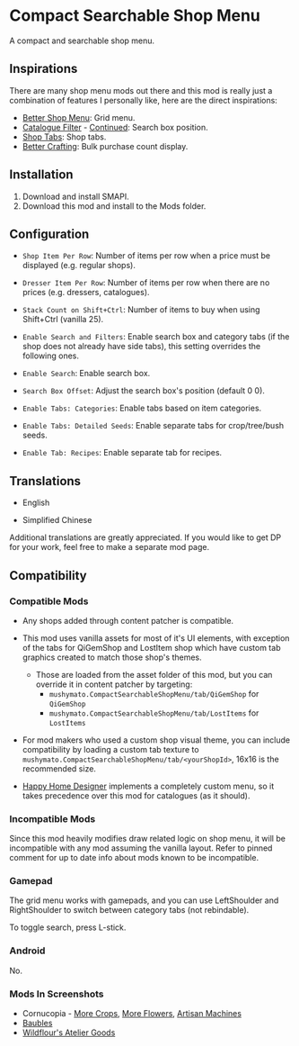 # Compact Searchable Shop Menu

A compact and searchable shop menu.

## Inspirations

There are many shop menu mods out there and this mod is really just a combination of features I personally like, here are the direct inspirations:

- [Better Shop Menu](https://www.nexusmods.com/stardewvalley/mods/2012): Grid menu.
- [Catalogue Filter](https://www.nexusmods.com/stardewvalley/mods/13137) - [Continued](https://www.nexusmods.com/stardewvalley/mods/22379): Search box position.
- [Shop Tabs](https://www.nexusmods.com/stardewvalley/mods/29435): Shop tabs.
- [Better Crafting](https://www.nexusmods.com/stardewvalley/mods/11115): Bulk purchase count display.

## Installation

1. Download and install SMAPI.
2. Download this mod and install to the Mods folder.

## Configuration

- `Shop Item Per Row`: Number of items per row when a price must be displayed (e.g. regular shops).

- `Dresser Item Per Row`: Number of items per row when there are no prices (e.g. dressers, catalogues).

- `Stack Count on Shift+Ctrl`: Number of items to buy when using Shift+Ctrl (vanilla 25).

- `Enable Search and Filters`: Enable search box and category tabs (if the shop does not already have side tabs), this setting overrides the following ones.

- `Enable Search`: Enable search box.

- `Search Box Offset`: Adjust the search box's position (default 0 0).

- `Enable Tabs: Categories`: Enable tabs based on item categories.

- `Enable Tabs: Detailed Seeds`: Enable separate tabs for crop/tree/bush seeds.

- `Enable Tab: Recipes`: Enable separate tab for recipes.

## Translations

- English

- Simplified Chinese

Additional translations are greatly appreciated. If you would like to get DP for your work, feel free to make a separate mod page.

## Compatibility

### Compatible Mods

- Any shops added through content patcher is compatible.

- This mod uses vanilla assets for most of it's UI elements, with exception of the tabs for QiGemShop and LostItem shop which have custom tab graphics created to match those shop's themes.
    - Those are loaded from the asset folder of this mod, but you can override it in content patcher by targeting:
        - `mushymato.CompactSearchableShopMenu/tab/QiGemShop` for `QiGemShop`
        - `mushymato.CompactSearchableShopMenu/tab/LostItems` for `LostItems`

- For mod makers who used a custom shop visual theme, you can include compatibility by loading a custom tab texture to `mushymato.CompactSearchableShopMenu/tab/<yourShopId>`, 16x16 is the recommended size.

- [Happy Home Designer](https://www.nexusmods.com/stardewvalley/mods/19675) implements a completely custom menu, so it takes precedence over this mod for catalogues (as it should).

### Incompatible Mods

Since this mod heavily modifies draw related logic on shop menu, it will be incompatible with any mod assuming the vanilla layout. Refer to pinned comment for up to date info about mods known to be incompatible.

### Gamepad

The grid menu works with gamepads, and you can use LeftShoulder and RightShoulder to switch between category tabs (not rebindable).

To toggle search, press L-stick.

### Android

No.

### Mods In Screenshots

- Cornucopia - [More Crops](https://www.nexusmods.com/stardewvalley/mods/19508), [More Flowers](https://www.nexusmods.com/stardewvalley/mods/20290), [Artisan Machines](https://www.nexusmods.com/stardewvalley/mods/24842)
- [Baubles](https://www.nexusmods.com/stardewvalley/mods/29720)
- [Wildflour's Atelier Goods](https://www.nexusmods.com/stardewvalley/mods/27049)
